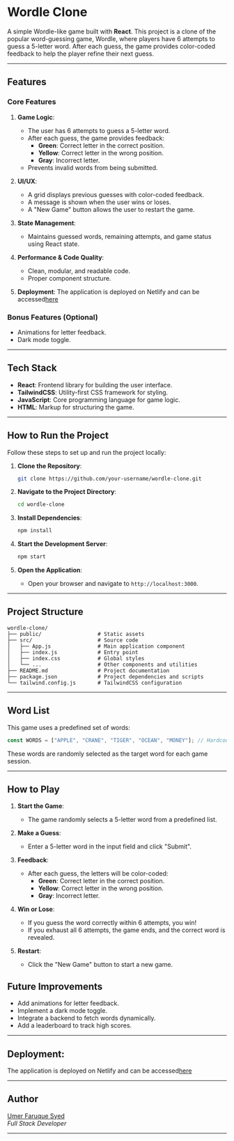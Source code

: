 # Wordle Clone

A simple Wordle-like game built with **React**. This project is a clone of the popular word-guessing game, Wordle, where players have 6 attempts to guess a 5-letter word. After each guess, the game provides color-coded feedback to help the player refine their next guess.

---

## Features

### Core Features
1. **Game Logic**:
   - The user has 6 attempts to guess a 5-letter word.
   - After each guess, the game provides feedback:
     - **Green**: Correct letter in the correct position.
     - **Yellow**: Correct letter in the wrong position.
     - **Gray**: Incorrect letter.
   - Prevents invalid words from being submitted.

2. **UI/UX**:
   - A grid displays previous guesses with color-coded feedback.
   - A message is shown when the user wins or loses.
   - A "New Game" button allows the user to restart the game.

3. **State Management**:
   - Maintains guessed words, remaining attempts, and game status using React state.

4. **Performance & Code Quality**:
   - Clean, modular, and readable code.
   - Proper component structure.
  
5. **Deployment**:
   The application is deployed on Netlify and can be accessed[here](https://my-wordleclone.netlify.app/)

### Bonus Features (Optional)
- Animations for letter feedback.
- Dark mode toggle.

---

## Tech Stack

- **React**: Frontend library for building the user interface.
- **TailwindCSS**: Utility-first CSS framework for styling.
- **JavaScript**: Core programming language for game logic.
- **HTML**: Markup for structuring the game.

---

## How to Run the Project

Follow these steps to set up and run the project locally:

1. **Clone the Repository**:
   ```bash
   git clone https://github.com/your-username/wordle-clone.git
   ```

2. **Navigate to the Project Directory**:
   ```bash
   cd wordle-clone
   ```

3. **Install Dependencies**:
   ```bash
   npm install
   ```

4. **Start the Development Server**:
   ```bash
   npm start
   ```

5. **Open the Application**:
   - Open your browser and navigate to `http://localhost:3000`.

---

## Project Structure

```
wordle-clone/
├── public/                  # Static assets
├── src/                     # Source code
│   ├── App.js               # Main application component
│   ├── index.js             # Entry point
│   ├── index.css            # Global styles
│   └── ...                  # Other components and utilities
├── README.md                # Project documentation
├── package.json             # Project dependencies and scripts
└── tailwind.config.js       # TailwindCSS configuration
```


---

## Word List

This game uses a predefined set of words:

```javascript
const WORDS = ["APPLE", "CRANE", "TIGER", "OCEAN", "MONEY"]; // Hardcoded word list
```

These words are randomly selected as the target word for each game session.

---


## How to Play

1. **Start the Game**:
   - The game randomly selects a 5-letter word from a predefined list.

2. **Make a Guess**:
   - Enter a 5-letter word in the input field and click "Submit".

3. **Feedback**:
   - After each guess, the letters will be color-coded:
     - **Green**: Correct letter in the correct position.
     - **Yellow**: Correct letter in the wrong position.
     - **Gray**: Incorrect letter.

4. **Win or Lose**:
   - If you guess the word correctly within 6 attempts, you win!
   - If you exhaust all 6 attempts, the game ends, and the correct word is revealed.

5. **Restart**:
   - Click the "New Game" button to start a new game.


## Future Improvements

- Add animations for letter feedback.
- Implement a dark mode toggle.
- Integrate a backend to fetch words dynamically.
- Add a leaderboard to track high scores.

---

## Deployment:

The application is deployed on Netlify and can be accessed[here](https://my-wordleclone.netlify.app/)

---

## Author

[Umer Faruque Syed](https://github.com/umar710)  
*Full Stack Developer*

---
```

